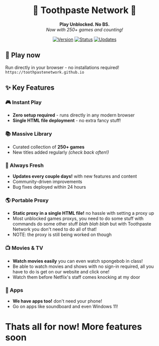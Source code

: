 <div align="center">

# 🦷 Toothpaste Network 🦷

**Play Unblocked. No BS.**  
*Now with 250+ games and counting!*

[![Version](https://img.shields.io/badge/version-1.8-blue.svg)](https://toothpaste-network.com)
[![Status](https://img.shields.io/badge/status-active-brightgreen.svg)](https://toothpaste-network.com)
[![Updates](https://img.shields.io/badge/updates-frequent-orange.svg)](https://toothpaste-network.com)

</div>

## 🚀 Play now

Run directly in your browser - no installations required!  
`https://toothpastenetwork.github.io`

## ✨ Key Features

### 🎮 Instant Play
- **Zero setup required** - runs directly in any modern browser
- **Single HTML file deployment** - no extra fancy stuff!

### 📚 Massive Library
- Curated collection of **250+ games**
- New titles added regularly *(check back often!)*

### 🔄 Always Fresh
- **Updates every couple days!** with new features and content
- Community-driven improvements
- Bug fixes deployed within 24 hours

### 🌎 Portable Proxy
- **Static proxy in a single HTML file!** no hassle with setting a proxy up
- Most unblocked games proxys, you need to do some stuff with commands do some other stuff *blah blah blah* but with Toothpaste Network you don't need to do all of that!
- NOTE: the proxy is still being worked on though

### 📺 Movies & TV
- **Watch movies easily** you can even watch spongebob in class!
- Be able to watch movies and shows with no sign-in required, all you have to do is get on our website and click one!
- Watch them before Netflix's staff comes knocking at my door

### 📱 Apps 
- **We have apps too!** don't need your phone!
- Go on apps like soundboard and even Windows 11!

# Thats all for now! More features soon
